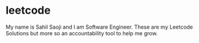 # leetcode

My name is Sahil Saoji and I am Software Engineer. These are my Leetcode Solutions but more so an accountability tool to help me grow.
